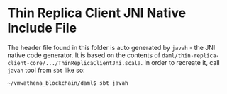 # Thin Replica Client JNI Native Include File

The header file found in this folder is auto generated by `javah` - 
the JNI native code generator. It is based on the contents of 
`daml/thin-replica-client-core/.../ThinReplicaClientJni.scala`. 
In order to recreate it, call `javah` tool from `sbt` like so:

```
~/vmwathena_blockchain/daml$ sbt javah
```